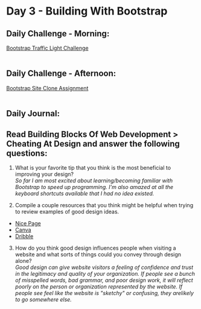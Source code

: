 # Day 3 - Building With Bootstrap

## Daily Challenge - Morning:
[Bootstrap Traffic Light Challenge](https://github.com/IDMiller2020/trafic_light_exercise)
<br> <br>

## Daily Challenge - Afternoon:
[Bootstrap Site Clone Assignment](https://github.com/IDMiller2020/site-clone2)
<br> <br>

## Daily Journal: <br>

## Read Building Blocks Of Web Development > Cheating At Design and answer the following questions: <br>

1. What is your favorite tip that you think is the most beneficial to improving your design? <br>
*So far I am most excited about learning/becoming familiar with Bootstrap to speed up programming.  I'm also amazed at all the keyboard shortcuts available that I had no idea existed.*

2. Compile a couple resources that you think might be helpful when trying to review examples of good design ideas. <br>
- [Nice Page](https://nicepage.com/website-templates)
- [Canva](https://www.canva.com/websites/templates/)
- [Dribble](https://dribbble.com/shots)

3. How do you think good design influences people when visiting a website and what sorts of things could you convey through design alone? <br>
*Good design can give website visitors a feeling of confidence and trust in the legitimacy and quality of your organization.  If people see a bunch of misspelled words, bad grammar, and poor design work, it will reflect poorly on the person or organization represented by the website.  If people see feel like the website is "sketchy" or confusing, they arelikely to go somewhere else.*